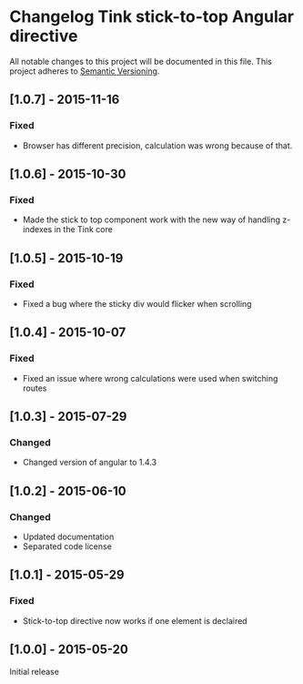 # Changelog Tink stick-to-top Angular directive

All notable changes to this project will be documented in this file.
This project adheres to [Semantic Versioning](http://semver.org/).

<!--
## [Unreleased] - [unreleased]

### Added
### Changed
### Deprecated
### Removed
### Fixed
### Security
-->

## [1.0.7] - 2015-11-16

### Fixed
- Browser has different precision, calculation was wrong because of that.


## [1.0.6] - 2015-10-30

### Fixed
- Made the stick to top component work with the new way of handling z-indexes in the Tink core



## [1.0.5] - 2015-10-19

### Fixed
- Fixed a bug where the sticky div would flicker when scrolling



## [1.0.4] - 2015-10-07

### Fixed
- Fixed an issue where wrong calculations were used when switching routes



## [1.0.3] - 2015-07-29

### Changed
- Changed version of angular to 1.4.3



## [1.0.2] - 2015-06-10

### Changed
- Updated documentation
- Separated code license



## [1.0.1] - 2015-05-29

### Fixed
- Stick-to-top directive now works if one element is declaired



## [1.0.0] - 2015-05-20

Initial release
